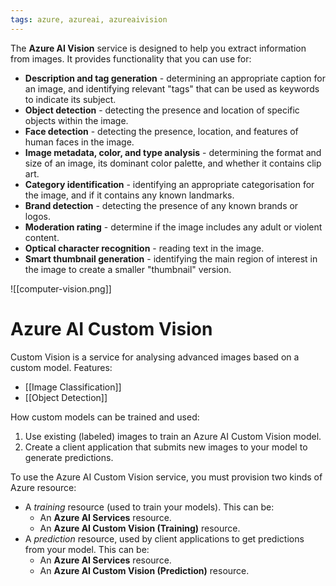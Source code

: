```yaml
---
tags: azure, azureai, azureaivision
---
```


The **Azure AI Vision** service is designed to help you extract information from images. It provides functionality that you can use for:

-   **Description and tag generation** - determining an appropriate caption for an image, and identifying relevant "tags" that can be used as keywords to indicate its subject.
-   **Object detection** - detecting the presence and location of specific objects within the image.
-   **Face detection** - detecting the presence, location, and features of human faces in the image.
-   **Image metadata, color, and type analysis** - determining the format and size of an image, its dominant color palette, and whether it contains clip art.
-   **Category identification** - identifying an appropriate categorisation for the image, and if it contains any known landmarks.
-   **Brand detection** - detecting the presence of any known brands or logos.
-   **Moderation rating** - determine if the image includes any adult or violent content.
-   **Optical character recognition** - reading text in the image.
-   **Smart thumbnail generation** - identifying the main region of interest in the image to create a smaller "thumbnail" version.

![[computer-vision.png]]

# Azure AI Custom Vision

Custom Vision is a service for analysing advanced images based on a custom model. Features:

-   [[Image Classification]]
-   [[Object Detection]]

How custom models can be trained and used:

1. Use existing (labeled) images to train an Azure AI Custom Vision model.
2. Create a client application that submits new images to your model to generate predictions.

To use the Azure AI Custom Vision service, you must provision two kinds of Azure resource:

-   A *training* resource (used to train your models). This can be:
    -   An **Azure AI Services** resource.
    -   An **Azure AI Custom Vision (Training)** resource.
-   A *prediction* resource, used by client applications to get predictions from your model. This can be:
    -   An **Azure AI Services** resource.
    -   An **Azure AI Custom Vision (Prediction)** resource.
